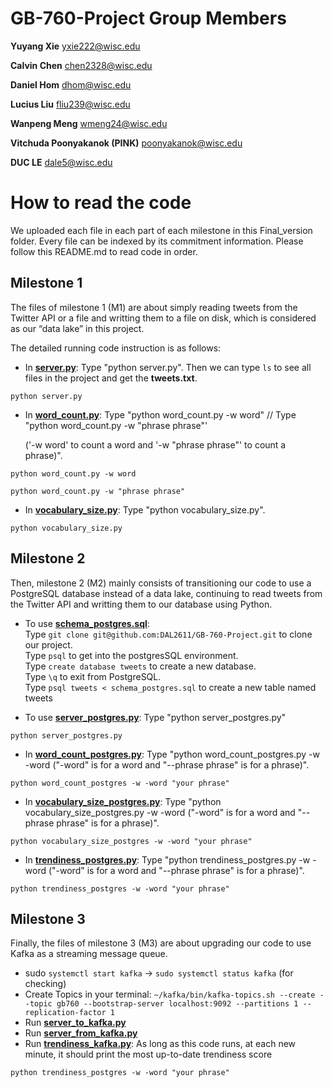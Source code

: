 # GB-760-Project Group Members
**Yuyang Xie** yxie222@wisc.edu

**Calvin Chen** chen2328@wisc.edu

**Daniel Hom** dhom@wisc.edu

**Lucius Liu** fliu239@wisc.edu

**Wanpeng Meng** wmeng24@wisc.edu

**Vitchuda Poonyakanok (PINK)** poonyakanok@wisc.edu

**DUC LE** dale5@wisc.edu


# How to read the code

We uploaded each file in each part of each milestone in this Final_version folder. Every file can be indexed by its commitment information. Please follow this README.md to read code in order.

## Milestone 1

The files of milestone 1 (M1) are about simply reading tweets from the Twitter API or a file and writting them to a file on disk, which is considered as our “data lake” in this project.

The detailed running code instruction is as follows:

  * In [**server.py**](server.py): Type "python server.py". Then we can type `ls` to see all files in the project and get the **tweets.txt**.
  
  ```
  python server.py
  ```

  * In [**word_count.py**](word_count.py): Type "python word_count.py -w word" // Type "python word_count.py -w "phrase phrase"'

    ('-w word' to count a word and '-w "phrase phrase"' to count a phrase)".
  ```
  python word_count.py -w word
  ```
  ```
  python word_count.py -w "phrase phrase"
  ```

  * In [**vocabulary_size.py**](vocabulary_size.py): Type "python vocabulary_size.py".

  ```
  python vocabulary_size.py
  ```
  
## Milestone 2

Then, milestone 2 (M2) mainly consists of transitioning our code to use a PostgreSQL database instead of a data lake, continuing to read tweets from the Twitter API and writting them to our database using Python.

  * To use [**schema_postgres.sql**](schema_postgres.sql):\
    Type `git clone git@github.com:DAL2611/GB-760-Project.git` to clone our project.  
    Type `psql` to get into the postgresSQL environment.  
    Type `create database tweets` to create a new database.  
    Type `\q` to exit from PostgreSQL.  
    Type `psql tweets < schema_postgres.sql` to create a new table named tweets  
    
  * To use [**server_postgres.py**](server_postgres.py): Type "python server_postgres.py"
  
  ```
  python server_postgres.py
  ```

  * In [**word_count_postgres.py**](word_count_postgres.py): Type "python word_count_postgres.py -w -word ("-word" is for a word and "--phrase phrase" is for a phrase)".

  ```
  python word_count_postgres -w -word "your phrase"
  ```

  * In [**vocabulary_size_postgres.py**](vocabulary_size_postgres.py): Type "python vocabulary_size_postgres.py -w -word ("-word" is for a word and "--phrase phrase" is for a phrase)".

  ```
  python vocabulary_size_postgres -w -word "your phrase"
  ```
  
  * In [**trendiness_postgres.py**](trendiness_postgres.py): Type "python trendiness_postgres.py -w -word ("-word" is for a word and "--phrase phrase" is for a phrase)".

  ```
  python trendiness_postgres -w -word "your phrase"
  ```

## Milestone 3

Finally, the files of milestone 3 (M3) are about upgrading our code to use Kafka as a streaming message queue.

  * sudo `systemctl start kafka` -> `sudo systemctl status kafka` (for checking)
  * Create Topics in your terminal: `~/kafka/bin/kafka-topics.sh --create --topic gb760 --bootstrap-server localhost:9092 --partitions 1 --replication-factor 1`
  * Run [**server_to_kafka.py**](server_to_kafka.py)
  * Run [**server_from_kafka.py**](server_from_kafka.py)
  * Run [**trendiness_kafka.py**](trendiness_kafka.py): As long as this code runs, at each new minute, it should print the most up-to-date trendiness score
  
  ```
  python trendiness_postgres -w -word "your phrase"
  ```
